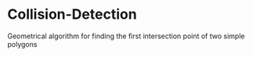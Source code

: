 # Collision-Detection
Geometrical algorithm for finding the first intersection point of two simple polygons
